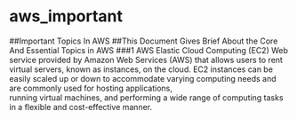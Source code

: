 # aws_important
##Important Topics In AWS
##This Document Gives Brief About the Core And Essential Topics in AWS
###1 AWS Elastic Cloud Computing (EC2)
  Web service provided by Amazon Web Services (AWS) that allows users to rent virtual servers, known as instances, on the cloud. 
  EC2 instances can be easily scaled up or down to accommodate varying computing needs and are commonly used for hosting applications,         
  running virtual machines, and performing a wide range of computing tasks in a flexible and cost-effective manner.
